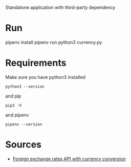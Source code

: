 
Standalone application with third-party dependency

# Run

  pipenv install
  pipenv run python3 currency.py

# Requirements

Make sure you have python3 installed

    python3 --version

and pip

    pip3 -V

and pipenv

    pipenv --version

# Sources

- [Foreign exchange rates API with currency conversion](https://exchangeratesapi.io/)
